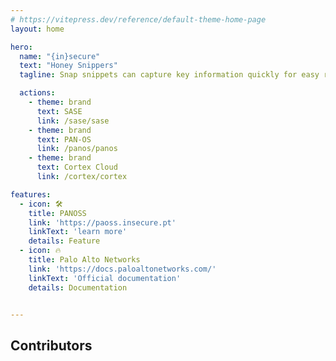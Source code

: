```yaml
---
# https://vitepress.dev/reference/default-theme-home-page
layout: home

hero:
  name: "{in}secure"
  text: "Honey Snippers"
  tagline: Snap snippets can capture key information quickly for easy reference later on!

  actions:
    - theme: brand
      text: SASE
      link: /sase/sase
    - theme: brand
      text: PAN-OS
      link: /panos/panos
    - theme: brand
      text: Cortex Cloud
      link: /cortex/cortex

features:
  - icon: 🛠️
    title: PANOSS
    link: 'https://paoss.insecure.pt'
    linkText: 'learn more'
    details: Feature
  - icon: 🔥
    title: Palo Alto Networks 
    link: 'https://docs.paloaltonetworks.com/'
    linkText: 'Official documentation'
    details: Documentation


---
```


<script setup>
import { VPTeamMembers } from 'vitepress/theme'

const members = [
  {
    avatar: 'https://media.licdn.com/dms/image/v2/D4E03AQFe1c1fYGMkjg/profile-displayphoto-shrink_200_200/profile-displayphoto-shrink_200_200/0/1669229782572?e=1746662400&v=beta&t=A5R3tnR2-EvIVclHNeN63nIoMXK4gNIu83cGJU9_uQA',
    name: 'Gonçalo Pires',
    title: 'Creator',
    links: [
      { icon: 'linkedin', link: 'https://www.linkedin.com/in/piresg/' },
   
    ]
  },
    {
    avatar: "https://media.licdn.com/dms/image/v2/C4E03AQF-Tk8kZ_suxQ/profile-displayphoto-shrink_200_200/profile-displayphoto-shrink_200_200/0/1654776908119?e=1746662400&v=beta&t=6vTsMjbZUUgU0CcKknxt1XBc49PPJtZLSOVwORxCB0c",
    name: 'Nuno Marques',
    title: 'Creator',
    links: [
      { icon: 'linkedin', link: 'https://www.linkedin.com/in/nuno-marques-20a47932/' },
   
    ]
  },
   

]
</script>

## Contributors


<VPTeamMembers size="medium" :members="members" />
